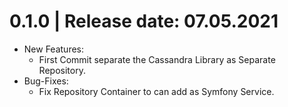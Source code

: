 0.1.0	|	Release date: **07.05.2021**
============================================
* New Features:
  - First Commit separate the Cassandra Library as Separate Repository.
* Bug-Fixes:
  - Fix Repository Container to can add as Symfony Service.


